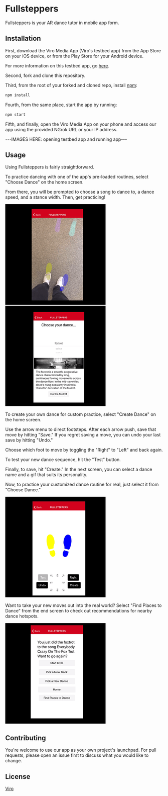 # Fullsteppers

Fullsteppers is your AR dance tutor in mobile app form.

## Installation

First, download the Viro Media App (Viro's testbed app) from the App Store on your iOS device, or from the Play Store for your Android device.

For more information on this testbed app, go [here](https://docs.viromedia.com/docs/develop-with-viro).

Second, fork and clone this repository.

Third, from the root of your forked and cloned repo, install [npm](https://www.npmjs.com/):

```bash
npm install
```

Fourth, from the same place, start the app by running:

```bash
npm start
```

Fifth, and finally, open the Viro Media App on your phone and access our app using the provided NGrok URL or your IP address.

---IMAGES HERE: opening testbed app and running app---

## Usage

Using Fullsteppers is fairly straightforward.

To practice dancing with one of the app's pre-loaded routines, select "Choose Dance" on the home screen.

From there, you will be prompted to choose a song to dance to, a dance speed, and a stance width. Then, get practicing!

![dance](js/res/readmegifs/dance.gif)
![select dance](js/res/readmegifs/select_dance.gif)

To create your own dance for custom practice, select "Create Dance" on the home screen.

Use the arrow menu to direct footsteps. After each arrow push, save that move by hitting "Save." If you regret saving a move, you can undo your last save by hitting "Undo."

Choose which foot to move by toggling the "Right" to "Left" and back again.

To test your new dance sequence, hit the "Test" button.

Finally, to save, hit "Create." In the next screen, you can select a dance name and a gif that suits its personality.

Now, to practice your customized dance routine for real, just select it from "Choose Dance."

![creating your dance](js/res/readmegifs/create.gif)

Want to take your new moves out into the real world? Select "Find Places to Dance" from the end screen to check out recommendations for nearby dance hotspots.

![yelp recommendations](js/res/readmegifs/yelp.gif)

## Contributing

You're welcome to use our app as your own project's launchpad. For pull requests, please open an issue first to discuss what you would like to change.

## License

[Viro](https://docs.viromedia.com/docs/license)
